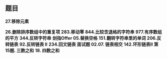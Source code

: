 

## 题目
**27.移除元素**

**26.删除排序数组中的重复项**
**283.移动零**
**844.比较含退格的字符串**
**977.有序数组的平方**
**344.反转字符串**
**剑指Offer 05.替换空格**
**151.翻转字符串里的单词**
**206.反转链表**
**92.反转链表 II**
**234.回文链表**
**面试题 02.07. 链表相交**
**142.环形链表II**
**第15题. 三数之和**
**18. 四数之和**